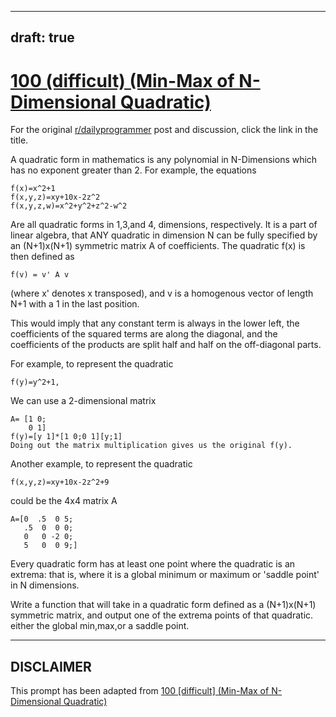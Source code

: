 ---
draft: true
----

# [100 (difficult) (Min-Max of N-Dimensional Quadratic)](https://www.reddit.com/r/dailyprogrammer/comments/106hps/9202012_challenge_100_difficult_minmax_of/)

For the original [r/dailyprogrammer](https://www.reddit.com/r/dailyprogrammer/) post and discussion, click the link in the title.

A quadratic form in mathematics is any polynomial in N-Dimensions which has no exponent greater than 2.  For example, the equations


```
f(x)=x^2+1
f(x,y,z)=xy+10x-2z^2
f(x,y,z,w)=x^2+y^2+z^2-w^2
```
Are all quadratic forms in 1,3,and 4, dimensions, respectively.  It is a part of linear algebra, that ANY quadratic in dimension N can be fully specified by an (N+1)x(N+1) symmetric matrix A of coefficients.  The quadratic f(x) is then defined as  


```
f(v) = v' A v
```
(where x' denotes x transposed), and v is a homogenous vector of length N+1 with a 1 in the last position.

This would imply that any constant term is always in the lower left, the coefficients of the squared terms are along the diagonal, and the coefficients of the products are split half and half on the off-diagonal parts.

For example, to represent the quadratic 


```
f(y)=y^2+1,
```
We can use a 2-dimensional matrix


```
A= [1 0;
    0 1]
f(y)=[y 1]*[1 0;0 1][y;1]
Doing out the matrix multiplication gives us the original f(y).
```
Another example, to represent the quadratic


```
f(x,y,z)=xy+10x-2z^2+9
```
could be the 4x4 matrix A


```
A=[0  .5  0 5;
   .5  0  0 0;
   0   0 -2 0;
   5   0  0 9;]
```
Every quadratic form has at least one point where the quadratic is an extrema: that is, where it is a global minimum or maximum or 'saddle point' in N dimensions.

Write a function that will take in a quadratic form defined as a (N+1)x(N+1) symmetric matrix, and output one of the extrema points of that quadratic. either the global min,max,or a saddle point.


----
## **DISCLAIMER**
This prompt has been adapted from [100 [difficult] (Min-Max of N-Dimensional Quadratic)](https://www.reddit.com/r/dailyprogrammer/comments/106hps/9202012_challenge_100_difficult_minmax_of/
)
